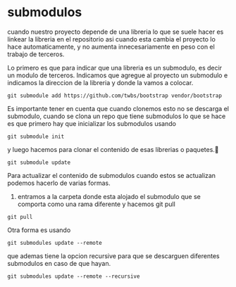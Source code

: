 submodulos
===


cuando nuestro proyecto depende de una libreria lo que se suele hacer es linkear la libreria en el repositorio asi cuando esta cambia el proyecto lo hace automaticamente, y no aumenta innecesariamente en peso con el trabajo de terceros.

Lo primero es que para indicar que una libreria es un submodulo, es decir un modulo de terceros.
Indicamos que agregue al proyecto un submodulo e indicamos la direccion de la libreria y donde la vamos a colocar.
```
git submodule add https://github.com/twbs/bootstrap vendor/bootstrap
```

Es importante tener en cuenta que cuando clonemos esto no se descarga el submodulo, 
cuando se clona un repo que tiene submodulos lo que se hace es que primero hay que inicializar los submodulos usando 

```
git submodule init
```
y luego hacemos para clonar el contenido de esas librerias o paquetes.
```
git submodule update
```

Para actualizar el contenido de submodulos cuando estos se actualizan podemos hacerlo de varias formas.
1) entramos a la carpeta donde esta alojado el submodulo que se comporta como una rama diferente y hacemos git pull
```
git pull
```

Otra forma es usando 
```
git submodules update --remote
```

que ademas tiene la opcion recursive para que se descarguen diferentes submodulos en caso de que hayan.
```
git submodules update --remote --recursive
```

